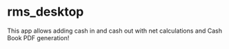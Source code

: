 # rms_desktop

This app allows adding cash in and cash out with net calculations and Cash Book PDF generation!
